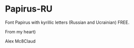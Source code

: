 # Papirus-RU


Font Papirus with kyrillic letters (Russian and Ucrainian) FREE.

From my heart)

Alex Mc8Claud

